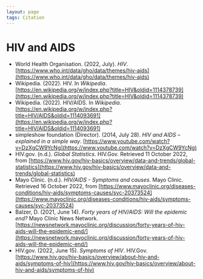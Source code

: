 ```yaml
---
layout: page
tags: Citation 
---
```


# HIV and AIDS

- World Health Organisation. (2022, July). _HIV_. [https://www.who.int/data/gho/data/themes/hiv-aids](https://www.who.int/data/gho/data/themes/hiv-aids)
- Wikipedia. (2022). HIV. In _Wikipedia_. [https://en.wikipedia.org/w/index.php?title=HIV&oldid=1114378739](https://en.wikipedia.org/w/index.php?title=HIV&oldid=1114378739)
- Wikipedia. (2022). HIV/AIDS. In _Wikipedia_. [https://en.wikipedia.org/w/index.php?title=HIV/AIDS&oldid=1114093691](https://en.wikipedia.org/w/index.php?title=HIV/AIDS&oldid=1114093691)
- simpleshow foundation (Director). (2014, July 28). _HIV and AIDS – explained in a simple way_. [https://www.youtube.com/watch?v=DzXgCW9YcNg](https://www.youtube.com/watch?v=DzXgCW9YcNg)
- HIV.gov. (n.d.). _Global Statistics_. HIV.Gov. Retrieved 11 October 2022, from [https://www.hiv.gov/hiv-basics/overview/data-and-trends/global-statistics](https://www.hiv.gov/hiv-basics/overview/data-and-trends/global-statistics)
- Mayo Clinic. (n.d.). _HIV/AIDS - Symptoms and causes_. Mayo Clinic. Retrieved 16 October 2022, from [https://www.mayoclinic.org/diseases-conditions/hiv-aids/symptoms-causes/syc-20373524](https://www.mayoclinic.org/diseases-conditions/hiv-aids/symptoms-causes/syc-20373524)
- Balzer, D. (2021, June 14). _Forty years of HIV/AIDS: Will the epidemic end?_ Mayo Clinic News Network. [https://newsnetwork.mayoclinic.org/discussion/forty-years-of-hiv-aids-will-the-epidemic-end/](https://newsnetwork.mayoclinic.org/discussion/forty-years-of-hiv-aids-will-the-epidemic-end/)
- HIV.gov. (2022, June 15). _Symptoms of HIV_. HIV.Gov. [https://www.hiv.gov/hiv-basics/overview/about-hiv-and-aids/symptoms-of-hiv](https://www.hiv.gov/hiv-basics/overview/about-hiv-and-aids/symptoms-of-hiv)